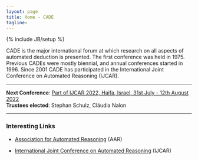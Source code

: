 ```yaml
---
layout: page
title: Home - CADE
tagline: 
---
```

{% include JB/setup %}

CADE is the major international forum at which research on all aspects of automated deduction is presented. The first conference was held in 1975. Previous CADEs were mostly biennial, and annual conferences started in 1996. Since 2001 CADE has participated in the International Joint Conference on Automated Reasoning (IJCAR). 

-----

<div class="alert alert-info" role="alert">
	<strong>Next Conference</strong>: 
	<a href="http://ijcar.org" target="_top">Part of IJCAR 2022, Haifa, Israel, 31st July - 12th August 2022</a><br>
    <strong>Trustees elected</strong>: Stephan Schulz, Cláudia Nalon
</div>

-----

### Interesting Links


 - <a href="http://www.aarinc.org" target="_top">Association for Automated Reasoning</a> (AAR)

 - <a href="http://www.ijcar.org" target="_top">International Joint Conference on Automated Reasoning</a> (IJCAR)
